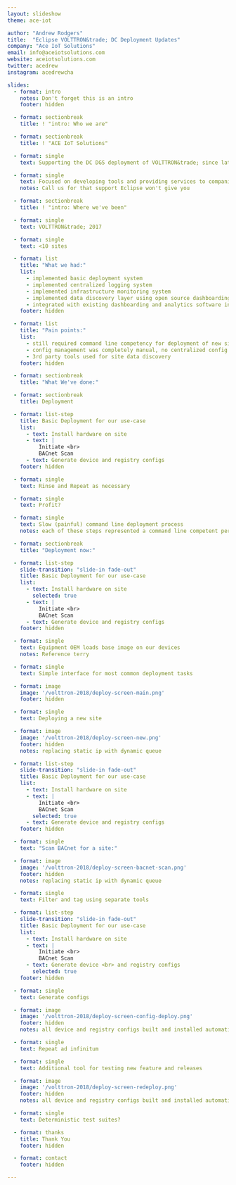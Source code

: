 ```yaml
---
layout: slideshow
theme: ace-iot

author: "Andrew Rodgers"
title:  "Eclipse VOLTTRON&trade; DC Deployment Updates"
company: "Ace IoT Solutions"
email: info@aceiotsolutions.com
website: aceiotsolutions.com
twitter: acedrew
instagram: acedrewcha

slides:
  - format: intro
    notes: Don't forget this is an intro
    footer: hidden

  - format: sectionbreak
    title: ! "intro: Who we are"

  - format: sectionbreak
    title: ! "ACE IoT Solutions"

  - format: single
    text: Supporting the DC DGS deployment of VOLTTRON&trade; since late 2016

  - format: single
    text: Focused on developing tools and providing services to companies wanting to operationalize VOLTTRON&trade;
    notes: Call us for that support Eclipse won't give you

  - format: sectionbreak
    title: ! "intro: Where we've been"

  - format: single
    text: VOLTTRON&trade; 2017

  - format: single
    text: <10 sites

  - format: list
    title: "What we had:"
    list:
      - implemented basic deployment system
      - implemented centralized logging system
      - implemented infrastructure monitoring system
      - implemented data discovery layer using open source dashboarding tools
      - integrated with existing dashboarding and analytics software in the enterprise
    footer: hidden

  - format: list
    title: "Pain points:"
    list:
      - still required command line competency for deployment of new sites
      - config management was completely manual, no centralized config for drivers
      - 3rd party tools used for site data discovery
    footer: hidden

  - format: sectionbreak
    title: "What We've done:"

  - format: sectionbreak
    title: Deployment

  - format: list-step
    title: Basic Deployment for our use-case
    list:
      - text: Install hardware on site
      - text: |
          Initiate <br>
          BACnet Scan
      - text: Generate device and registry configs
    footer: hidden

  - format: single
    text: Rinse and Repeat as necessary

  - format: single
    text: Profit?

  - format: single
    text: Slow (painful) command line deployment process
    notes: each of these steps represented a command line competent person

  - format: sectionbreak
    title: "Deployment now:"

  - format: list-step
    slide-transition: "slide-in fade-out"
    title: Basic Deployment for our use-case
    list:
      - text: Install hardware on site
        selected: true
      - text: |
          Initiate <br>
          BACnet Scan
      - text: Generate device and registry configs
    footer: hidden

  - format: single
    text: Equipment OEM loads base image on our devices
    notes: Reference terry

  - format: single
    text: Simple interface for most common deployment tasks

  - format: image
    image: '/volttron-2018/deploy-screen-main.png'
    footer: hidden

  - format: single
    text: Deploying a new site

  - format: image
    image: '/volttron-2018/deploy-screen-new.png'
    footer: hidden
    notes: replacing static ip with dynamic queue

  - format: list-step
    slide-transition: "slide-in fade-out"
    title: Basic Deployment for our use-case
    list:
      - text: Install hardware on site
      - text: |
          Initiate <br>
          BACnet Scan
        selected: true
      - text: Generate device and registry configs
    footer: hidden

  - format: single
    text: "Scan BACnet for a site:"

  - format: image
    image: '/volttron-2018/deploy-screen-bacnet-scan.png'
    footer: hidden
    notes: replacing static ip with dynamic queue

  - format: single
    text: Filter and tag using separate tools 

  - format: list-step
    slide-transition: "slide-in fade-out"
    title: Basic Deployment for our use-case
    list:
      - text: Install hardware on site
      - text: |
          Initiate <br>
          BACnet Scan
      - text: Generate device <br> and registry configs
        selected: true
    footer: hidden

  - format: single
    text: Generate configs

  - format: image
    image: '/volttron-2018/deploy-screen-config-deploy.png'
    footer: hidden
    notes: all device and registry configs built and installed automatically

  - format: single
    text: Repeat ad infinitum 

  - format: single
    text: Additional tool for testing new feature and releases

  - format: image
    image: '/volttron-2018/deploy-screen-redeploy.png'
    footer: hidden
    notes: all device and registry configs built and installed automatically

  - format: single
    text: Deterministic test suites?

  - format: thanks
    title: Thank You
    footer: hidden

  - format: contact
    footer: hidden

---
```

